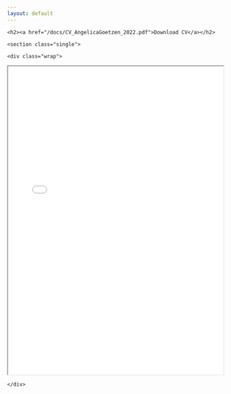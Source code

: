 ```yaml
---
layout: default
---
```


<html>
	
	<h2><a href="/docs/CV_AngelicaGoetzen_2022.pdf">Download CV</a></h2>

	<section class="single">

	<div class="wrap">

  <body>
    <iframe src="/docs/CV_AngelicaGoetzen_2022.pdf" width="100%" height="720px">
    </iframe>
  </body>
  
  	</div>

</section>

</html>
